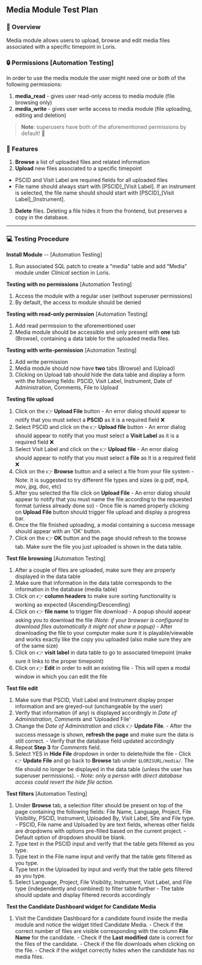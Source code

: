 ## Media Module Test Plan

### 📄 Overview

Media module allows users to upload, browse and edit media files associated with a specific timepoint in Loris.

### 🔒 Permissions [Automation Testing]

In order to use the media module the user might need one or both of the following permissions:

1. **media_read** - gives user read-only access to media module (file browsing only)
2. **media_write** - gives user write access to media module (file uploading, editing and deletion)

>**Note**: superusers have both of the aforementioned permissions by default! 💪

### 💯 Features

1. **Browse** a list of uploaded files and related information
2. **Upload** new files associated to a specific timepoint
  - PSCID and Visit Label are required fields for all uploaded files
  - File name should always start with [PSCID]\_[Visit Label]. If an instrument
is selected, the file name should should start with [PSCID]\_[Visit Label]\_[Instrument].
3. **Delete** files. Deleting a file hides it from the frontend, but preserves a copy in the database.

---

### 💻 Testing Procedure

**Install Module** -- [Automation Testing] 
  1. Run associated SQL patch to create a "media" table and add "Media" module under _Clinical_ section in Loris.


**Testing with no permissions** [Automation Testing]
  1. Access the module with a regular user (without superuser permissions)
  2. By default, the access to module should be denied


**Testing with read-only permission** [Automation Testing]
  1. Add read permission to the aforementioned user
  2. Media module should be accessible and only present with **one** tab (Browse), containing a data table for the uploaded media files.

**Testing with write-permission** [Automation Testing]
  1. Add write permission
  2. Media module should now have **two** tabs (Browse) and (Upload)
  3. Clicking on Upload tab should hide the data table and display a form with the following fields: PSCID, Visit Label, Instrument, Date of Administration, Comments, File to Upload

**Testing file upload**
  1. Click on the 👉 **Upload File** button
    - An error dialog should appear to notify that you must select a **PSCID** as it is a required field ❌
  2. Select PSCID and click on the 👉  **Upload file** button
    - An error dialog should appear to notify that you must select a **Visit Label** as it is a required field ❌
  3. Select Visit Label and click on the 👉  **Upload file**
    - An error dialog should appear to notify that you must select a **File** as it is a required field ❌
  4. Click on the 👉 **Browse** button and a select a file from your file system
    - Note: it is suggested to try different file types and sizes (e.g pdf, mp4, mov, jpg, doc, etc)
  5. After you selected the file click on **Upload File**
    - An error dialog should appear to notify that you must name the file according to the requested format (unless already done so)
    - Once file is named properly clicking on **Upload File** button should trigger file upload and display a progress bar.
  6. Once the file finished uploading, a modal containing a success message should appear with an 'OK' button.
  7. Click on the 👉 **OK** button and the page should refresh to the browse tab. Make sure the file you just uploaded is shown in the data table.

**Test file browsing** [Automation Testing]
  1. After a couple of files are uploaded, make sure they are properly displayed in the data table
  2. Make sure that information in the data table corresponds to the information in the database (media table)
  3. Click on 👉  **column headers** to make sure sorting functionality is working as expected (Ascending/Descending)
  4. Click on 👉 **file name** to trigger file download
    - A popup should appear asking you to download the file _(Note: if your browser is configured to download files automatically it might not show a popup)_
    - After downloading the file to your computer make sure it is playable/viewable and works exactly like the copy you uploaded (also make sure they are of the same size)
  5. Click on 👉 **visit label** in data table to go to associated timepoint (make sure it links to the proper timepoint)
  6. Click on 👉 **Edit** in order to edit an existing file
    - This will open a modal window in which you can edit the file

**Test file edit**
  1. Make sure that PSCID, Visit Label and Instrument display proper information and are greyed-out (unchangeable by the user)
  2. Verify that information (if any) is displayed accordingly in _Date of Administration_, _Comments_ and 'Uploaded File'
  3. Change the _Date of Administration_ and click 👉 **Update File**.
    - After the success message is shown, **refresh the page** and make sure the data is still correct.
    - Verify that the database field updated accordingly
  4. Repeat **Step 3** for _Comments_ field.
  5. Select YES in **Hide File** dropdown in order to delete/hide the file
    - Click 👉 **Update File** and go back to **Browse** tab under ```$LORISURL/media/```. The file should no longer be displayed in the data table (unless the user has superuser permissions).
    - _Note: only a person with direct database access could revert the hide file action._

**Test filters** [Automation Testing]
  1. Under **Browse** tab, a selection filter should be present on top of the page containing the following fields: File Name, Language, Project, File Visibility, PSCID, Instrument, Uploaded By, Visit Label, Site and File type.
    - PSCID, File name and Uploaded by are text fields, whereas other fields are dropdowns with options pre-filled based on the current project.
    - Default option of dropdown should be blank.
  2. Type text in the PSCID input and verify that the table gets filtered as you type.
  3. Type text in the File name input and verify that the table gets filtered as you type.
  4. Type text in the Uploaded by input and verify that the table gets filtered as you type.
  5. Select Language, Project, File Visibility, Instrument, Visit Label, and File type (independently and combined) to filter table further
    - The table should update and display filtered records accordingly

**Test the Candidate Dashboard widget for Candidate Media**
   1. Visit the Candidate Dashboard for a candidate found inside the media module and notice the widget titled Candidate Media.
     - Check if the correct number of files are visible corresponding with the column **File Name** for the candidate.
     - Check if the **Last modified** date is correct for the files of the candidate.
     - Check if the file downloads when clicking on the file. 
     - Check if the widget correctly hides when the candidate has no media files.
